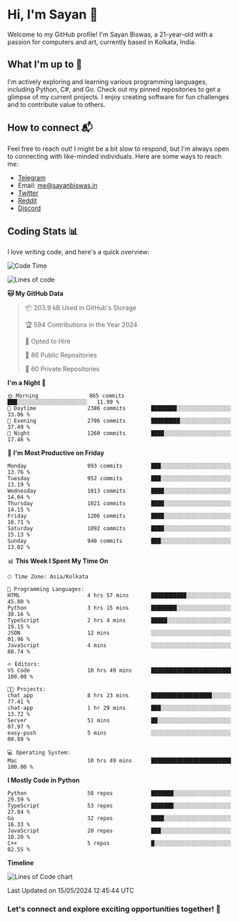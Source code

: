 # Hi, I'm Sayan 👋

Welcome to my GitHub profile! I'm Sayan Biswas, a 21-year-old with a passion for computers and art, currently based in Kolkata, India.

## What I'm up to 🚀

I'm actively exploring and learning various programming languages, including Python, C#, and Go. Check out my pinned repositories to get a glimpse of my current projects. I enjoy creating software for fun challenges and to contribute value to others.

## How to connect 📬

Feel free to reach out! I might be a bit slow to respond, but I'm always open to connecting with like-minded individuals. Here are some ways to reach me:

- [Telegram](https://t.me/dank_as_fuck)
- Email: [me@sayanbiswas.in](mailto:me@sayanbiswas.in)
- [Twitter](https://twitter.com/TheDankDel)
- [Reddit](https://www.reddit.com/user/dank_as_fuck_/)
- [Discord](https://discordapp.com/users/506536929152466945)

## Coding Stats 📊

I love writing code, and here's a quick overview:

<!--START_SECTION:waka-->
![Code Time](http://img.shields.io/badge/Code%20Time-1%2C614%20hrs%2057%20mins-blue)

![Lines of code](https://img.shields.io/badge/From%20Hello%20World%20I%27ve%20Written-5.7%20million%20lines%20of%20code-blue)

**🐱 My GitHub Data** 

> 📦 203.9 kB Used in GitHub's Storage 
 > 
> 🏆 594 Contributions in the Year 2024
 > 
> 💼 Opted to Hire
 > 
> 📜 86 Public Repositories 
 > 
> 🔑 60 Private Repositories 
 > 
**I'm a Night 🦉** 

```text
🌞 Morning                865 commits         ███░░░░░░░░░░░░░░░░░░░░░░   11.99 % 
🌆 Daytime                2386 commits        ████████░░░░░░░░░░░░░░░░░   33.06 % 
🌃 Evening                2706 commits        █████████░░░░░░░░░░░░░░░░   37.49 % 
🌙 Night                  1260 commits        ████░░░░░░░░░░░░░░░░░░░░░   17.46 % 
```
📅 **I'm Most Productive on Friday** 

```text
Monday                   993 commits         ███░░░░░░░░░░░░░░░░░░░░░░   13.76 % 
Tuesday                  952 commits         ███░░░░░░░░░░░░░░░░░░░░░░   13.19 % 
Wednesday                1013 commits        ████░░░░░░░░░░░░░░░░░░░░░   14.04 % 
Thursday                 1021 commits        ████░░░░░░░░░░░░░░░░░░░░░   14.15 % 
Friday                   1206 commits        ████░░░░░░░░░░░░░░░░░░░░░   16.71 % 
Saturday                 1092 commits        ████░░░░░░░░░░░░░░░░░░░░░   15.13 % 
Sunday                   940 commits         ███░░░░░░░░░░░░░░░░░░░░░░   13.02 % 
```


📊 **This Week I Spent My Time On** 

```text
🕑︎ Time Zone: Asia/Kolkata

💬 Programming Languages: 
HTML                     4 hrs 57 mins       ███████████░░░░░░░░░░░░░░   45.80 % 
Python                   3 hrs 15 mins       ████████░░░░░░░░░░░░░░░░░   30.16 % 
TypeScript               2 hrs 4 mins        █████░░░░░░░░░░░░░░░░░░░░   19.15 % 
JSON                     12 mins             ░░░░░░░░░░░░░░░░░░░░░░░░░   01.96 % 
JavaScript               4 mins              ░░░░░░░░░░░░░░░░░░░░░░░░░   00.74 % 

🔥 Editors: 
VS Code                  10 hrs 49 mins      █████████████████████████   100.00 % 

🐱‍💻 Projects: 
chat_app                 8 hrs 23 mins       ███████████████████░░░░░░   77.41 % 
chat-app                 1 hr 29 mins        ███░░░░░░░░░░░░░░░░░░░░░░   13.72 % 
Server                   51 mins             ██░░░░░░░░░░░░░░░░░░░░░░░   07.97 % 
easy-push                5 mins              ░░░░░░░░░░░░░░░░░░░░░░░░░   00.89 % 

💻 Operating System: 
Mac                      10 hrs 49 mins      █████████████████████████   100.00 % 
```

**I Mostly Code in Python** 

```text
Python                   58 repos            ███████░░░░░░░░░░░░░░░░░░   29.59 % 
TypeScript               53 repos            ███████░░░░░░░░░░░░░░░░░░   27.04 % 
Go                       32 repos            ████░░░░░░░░░░░░░░░░░░░░░   16.33 % 
JavaScript               20 repos            ███░░░░░░░░░░░░░░░░░░░░░░   10.20 % 
C++                      5 repos             █░░░░░░░░░░░░░░░░░░░░░░░░   02.55 % 
```



**Timeline**

![Lines of Code chart](https://raw.githubusercontent.com/Dank-del/Dank-del/main/assets/bar_graph.png)


 Last Updated on 15/05/2024 12:45:44 UTC
<!--END_SECTION:waka-->

### Let's connect and explore exciting opportunities together! 🚀
